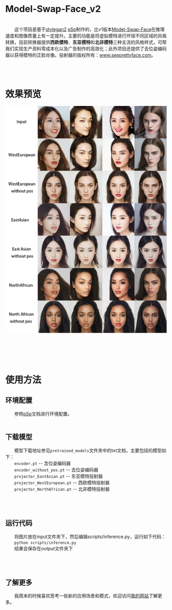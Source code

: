 # Model-Swap-Face_v2
<br />
&emsp;&emsp;这个项目是基于<a href='https://github.com/NVlabs/stylegan2'>stylegan2</a> <a href='https://github.com/eladrich/pixel2style2pixel'>pSp</a>制作的，比v1版本<a href='https://github.com/a312863063/Model-Swap-Face'>Model-Swap-Face</a>在推理速度和图像质量上有一定提升。主要的功能是将虚拟模特进行环球不同区域的风格转换，目前转换器提供<b>西欧模特</b>、<b>东亚模特</b>和<b>北非模特</b>三种主流的风格样式，可帮我们实现生产资料零成本化以及广告制作的高效化；此外项目还提供了去位姿编码器以获得模特的正脸肖像。投射器的版权所有：<a href='http://www.seeprettyface.com'>www.seeprettyface.com</a>。<br /><br /><br /><br />

# 效果预览
<p align="center">
	<img src="https://github.com/a312863063/Model-Swap-Face_v2/blob/main/docs/model_stylization.jpg" alt="Sample">
</p>
<br /><br /><br /><br />

# 使用方法
## 环境配置
&emsp;&emsp;参照<a href='https://github.com/eladrich/pixel2style2pixel'>pSp</a>文档进行环境配置。<br /><br />

## 下载模型
&emsp;&emsp;模型下载地址参见`pretrained_models`文件夹中的txt文档，主要包括的模型如下：<br />
&emsp;&emsp;```encoder.pt``` -- 含位姿编码器<br />
&emsp;&emsp;```encoder_without_pos.pt``` -- 去位姿编码器<br />
&emsp;&emsp;```projector_EastAsian.pt``` -- 东亚模特投射器<br />
&emsp;&emsp;```projector_WestEuropean.pt``` -- 西欧模特投射器<br />
&emsp;&emsp;```projector_NorthAfrican.pt``` -- 北非模特投射器<br /><br /><br /><br />

## 运行代码
&emsp;&emsp;将图片放在input文件夹下，然后编辑scripts/inference.py，运行如下代码：<br />
&emsp;&emsp;```python scripts/inference.py```<br />
&emsp;&emsp;结果会保存在output文件夹下<br /><br /><br /><br />

## 了解更多
&emsp;&emsp;我周末的时候喜欢思考一些新的应用场景和模式，欢迎访问<a href='http://www.seeprettyface.com'>我的网站</a>了解更多。


